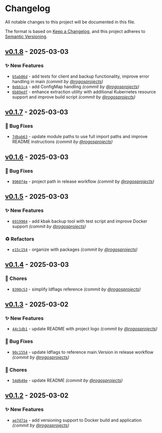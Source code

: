 # Changelog
All notable changes to this project will be documented in this file.

The format is based on [Keep a Changelog](https://keepachangelog.com/en/1.0.0/),
and this project adheres to [Semantic Versioning](https://semver.org/spec/v2.0.0.html).

## [v0.1.8] - 2025-03-03
### :sparkles: New Features
- [`b5ab86d`](https://github.com/rogosprojects/kbak/commit/b5ab86d5eeb06756ad1135303f36582736ec2959) - add tests for client and backup functionality, improve error handling in main *(commit by [@rogosprojects](https://github.com/rogosprojects))*
- [`0ebb1c4`](https://github.com/rogosprojects/kbak/commit/0ebb1c4c4b1d53e2f5723e4b632252752348e7cf) - add ConfigMap handling *(commit by [@rogosprojects](https://github.com/rogosprojects))*
- [`6b89edf`](https://github.com/rogosprojects/kbak/commit/6b89edf5265a19e9db99d4fd6a0d9649eb266e93) - enhance extraction utility with additional Kubernetes resource support and improve build script *(commit by [@rogosprojects](https://github.com/rogosprojects))*


## [v0.1.7] - 2025-03-03
### :bug: Bug Fixes
- [`7dbab63`](https://github.com/rogosprojects/kbak/commit/7dbab634f202d62375caad2aede91152a5af2d80) - update module paths to use full import paths and improve README instructions *(commit by [@rogosprojects](https://github.com/rogosprojects))*


## [v0.1.6] - 2025-03-03
### :bug: Bug Fixes
- [`8960f4e`](https://github.com/rogosprojects/kbak/commit/8960f4ec93e7d03be046847b18de482d59b68770) - project path in release workflow *(commit by [@rogosprojects](https://github.com/rogosprojects))*


## [v0.1.5] - 2025-03-03
### :sparkles: New Features
- [`6919984`](https://github.com/rogosprojects/kbak/commit/69199846e9452f27693626caecd0687614e78c12) - add kbak backup tool with test script and improve Docker support *(commit by [@rogosprojects](https://github.com/rogosprojects))*

### :recycle: Refactors
- [`e15c154`](https://github.com/rogosprojects/kbak/commit/e15c15458885024f595f42dab1b56b7540a5ebbd) - organize with packages *(commit by [@rogosprojects](https://github.com/rogosprojects))*


## [v0.1.4] - 2025-03-03
### :wrench: Chores
- [`8390c53`](https://github.com/rogosprojects/kbak/commit/8390c5340d80c7f325cc60f9547a1f782e17ce61) - simplify ldflags reference *(commit by [@rogosprojects](https://github.com/rogosprojects))*


## [v0.1.3] - 2025-03-02
### :sparkles: New Features
- [`44c1db1`](https://github.com/rogosprojects/kbak/commit/44c1db15a24cf064e6dd6628b14941e2e25bb4e9) - update README with project logo *(commit by [@rogosprojects](https://github.com/rogosprojects))*

### :bug: Bug Fixes
- [`90c1554`](https://github.com/rogosprojects/kbak/commit/90c15546572821605efcbda1396d99559adf982d) - update ldflags to reference main.Version in release workflow *(commit by [@rogosprojects](https://github.com/rogosprojects))*

### :wrench: Chores
- [`54d649e`](https://github.com/rogosprojects/kbak/commit/54d649eb72785df4db488b2265ab41108d980547) - update README *(commit by [@rogosprojects](https://github.com/rogosprojects))*


## [v0.1.2] - 2025-03-02
### :sparkles: New Features
- [`ae7d71e`](https://github.com/rogosprojects/kbak/commit/ae7d71e70b08dd0a505c16e1b00d0be9596de6da) - add versioning support to Docker build and application *(commit by [@rogosprojects](https://github.com/rogosprojects))*

[v0.1.2]: https://github.com/rogosprojects/kbak/compare/v0.1.1...v0.1.2
[v0.1.3]: https://github.com/rogosprojects/kbak/compare/v0.1.2...v0.1.3
[v0.1.4]: https://github.com/rogosprojects/kbak/compare/v0.1.3...v0.1.4
[v0.1.5]: https://github.com/rogosprojects/kbak/compare/v0.1.4...v0.1.5
[v0.1.6]: https://github.com/rogosprojects/kbak/compare/v0.1.5...v0.1.6
[v0.1.7]: https://github.com/rogosprojects/kbak/compare/v0.1.6...v0.1.7
[v0.1.8]: https://github.com/rogosprojects/kbak/compare/v0.1.7...v0.1.8

